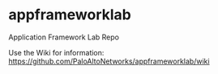 # appframeworklab
Application Framework Lab Repo

Use the Wiki for information: <https://github.com/PaloAltoNetworks/appframeworklab/wiki>
